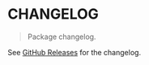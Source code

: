# CHANGELOG

> Package changelog.

See [GitHub Releases](https://github.com/stdlib-js/stats-base-dists-chisquare-logpdf/releases) for the changelog.